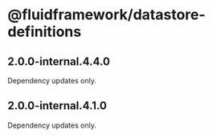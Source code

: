 # @fluidframework/datastore-definitions

## 2.0.0-internal.4.4.0

Dependency updates only.

## 2.0.0-internal.4.1.0

Dependency updates only.
